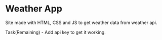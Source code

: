 # Weather App
Site made with HTML, CSS and JS to get weather data from weather api.

Task(Remaining) - Add api key to get it working.
